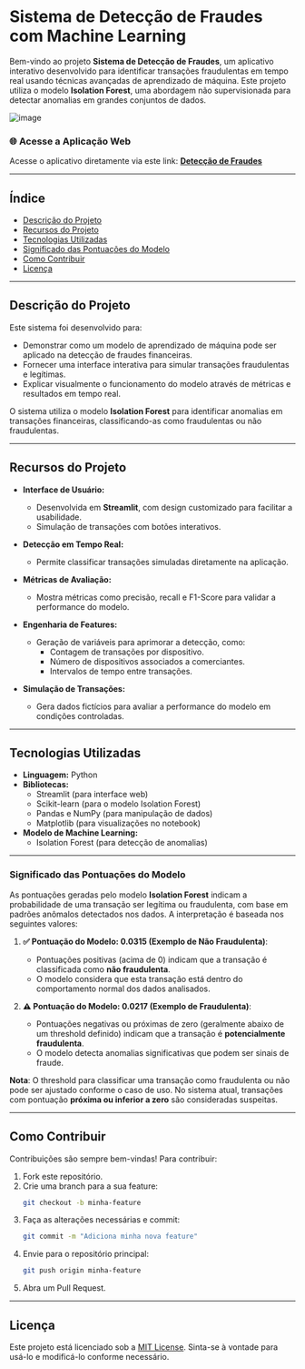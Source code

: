 
# **Sistema de Detecção de Fraudes com Machine Learning**

Bem-vindo ao projeto **Sistema de Detecção de Fraudes**, um aplicativo interativo desenvolvido para identificar transações fraudulentas em tempo real usando técnicas avançadas de aprendizado de máquina. Este projeto utiliza o modelo **Isolation Forest**, uma abordagem não supervisionada para detectar anomalias em grandes conjuntos de dados.

![image](https://github.com/user-attachments/assets/9c1a968e-b31c-4198-ae01-4f8e50c829b0)

### 🌐 **Acesse a Aplicação Web**
Acesse o aplicativo diretamente via este link: [**Detecção de Fraudes**](https://deteccao-de-fraude-4neytyurzkkusx38a6dhcu.streamlit.app/)

---

## **Índice**
- [Descrição do Projeto](#descrição-do-projeto)
- [Recursos do Projeto](#recursos-do-projeto)
- [Tecnologias Utilizadas](#tecnologias-utilizadas)
- [Significado das Pontuações do Modelo](#significado-das-pontuações-do-modelo)
- [Como Contribuir](#como-contribuir)
- [Licença](#licença)

---

## **Descrição do Projeto**

Este sistema foi desenvolvido para:
- Demonstrar como um modelo de aprendizado de máquina pode ser aplicado na detecção de fraudes financeiras.
- Fornecer uma interface interativa para simular transações fraudulentas e legítimas.
- Explicar visualmente o funcionamento do modelo através de métricas e resultados em tempo real.

O sistema utiliza o modelo **Isolation Forest** para identificar anomalias em transações financeiras, classificando-as como fraudulentas ou não fraudulentas.

---

## **Recursos do Projeto**

- **Interface de Usuário:**
  - Desenvolvida em **Streamlit**, com design customizado para facilitar a usabilidade.
  - Simulação de transações com botões interativos.

- **Detecção em Tempo Real:**
  - Permite classificar transações simuladas diretamente na aplicação.

- **Métricas de Avaliação:**
  - Mostra métricas como precisão, recall e F1-Score para validar a performance do modelo.

- **Engenharia de Features:**
  - Geração de variáveis para aprimorar a detecção, como:
    - Contagem de transações por dispositivo.
    - Número de dispositivos associados a comerciantes.
    - Intervalos de tempo entre transações.

- **Simulação de Transações:**
  - Gera dados fictícios para avaliar a performance do modelo em condições controladas.

---

## **Tecnologias Utilizadas**

- **Linguagem:** Python
- **Bibliotecas:**
  - Streamlit (para interface web)
  - Scikit-learn (para o modelo Isolation Forest)
  - Pandas e NumPy (para manipulação de dados)
  - Matplotlib (para visualizações no notebook)
- **Modelo de Machine Learning:**
  - Isolation Forest (para detecção de anomalias)
---

### **Significado das Pontuações do Modelo**
As pontuações geradas pelo modelo **Isolation Forest** indicam a probabilidade de uma transação ser legítima ou fraudulenta, com base em padrões anômalos detectados nos dados. A interpretação é baseada nos seguintes valores:

1. **✅ Pontuação do Modelo: 0.0315 (Exemplo de Não Fraudulenta)**:
   - Pontuações positivas (acima de 0) indicam que a transação é classificada como **não fraudulenta**.
   - O modelo considera que esta transação está dentro do comportamento normal dos dados analisados.

2. **⚠️ Pontuação do Modelo: 0.0217 (Exemplo de Fraudulenta)**:
   - Pontuações negativas ou próximas de zero (geralmente abaixo de um threshold definido) indicam que a transação é **potencialmente fraudulenta**.
   - O modelo detecta anomalias significativas que podem ser sinais de fraude.

**Nota**: O threshold para classificar uma transação como fraudulenta ou não pode ser ajustado conforme o caso de uso. No sistema atual, transações com pontuação **próxima ou inferior a zero** são consideradas suspeitas.

---

## **Como Contribuir**

Contribuições são sempre bem-vindas! Para contribuir:
1. Fork este repositório.
2. Crie uma branch para a sua feature:
   ```bash
   git checkout -b minha-feature
   ```
3. Faça as alterações necessárias e commit:
   ```bash
   git commit -m "Adiciona minha nova feature"
   ```
4. Envie para o repositório principal:
   ```bash
   git push origin minha-feature
   ```
5. Abra um Pull Request.

---

## **Licença**

Este projeto está licenciado sob a [MIT License](LICENSE). Sinta-se à vontade para usá-lo e modificá-lo conforme necessário.
